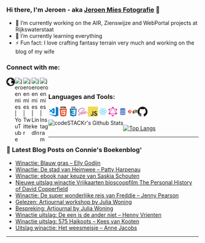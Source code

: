 ### Hi there, I'm Jeroen - aka [Jeroen Mies Fotografie][website] 👋

- 🔭 I’m currently working on the AIR, Zienswijze and WebPortal projects at Rijkswaterstaat
- 🌱 I’m currently learning everything
- ⚡ Fun fact: I love crafting fantasy terrain very much and working on the blog of my wife

### Connect with me:

[<img align="left" alt="jeroenmies" width="22px" src="https://raw.githubusercontent.com/iconic/open-iconic/master/svg/globe.svg" />][website]
[<img align="left" alt="jeroenmies | YouTube" width="22px" src="https://cdn.jsdelivr.net/npm/simple-icons@v3/icons/youtube.svg" />][youtube]
[<img align="left" alt="jeroenmies | Twitter" width="22px" src="https://cdn.jsdelivr.net/npm/simple-icons@v3/icons/twitter.svg" />][twitter]
[<img align="left" alt="jeroenmies | LinkedIn" width="22px" src="https://cdn.jsdelivr.net/npm/simple-icons@v3/icons/linkedin.svg" />][linkedin]
[<img align="left" alt="jeroenmies | Instagram" width="22px" src="https://cdn.jsdelivr.net/npm/simple-icons@v3/icons/instagram.svg" />][instagram]

<br />

### Languages and Tools:

[<img align="left" alt="Visual Studio Code" width="26px" src="https://raw.githubusercontent.com/github/explore/80688e429a7d4ef2fca1e82350fe8e3517d3494d/topics/visual-studio-code/visual-studio-code.png" />][webdevplaylist]
[<img align="left" alt="HTML5" width="26px" src="https://raw.githubusercontent.com/github/explore/80688e429a7d4ef2fca1e82350fe8e3517d3494d/topics/html/html.png" />][webdevplaylist]
[<img align="left" alt="CSS3" width="26px" src="https://raw.githubusercontent.com/github/explore/80688e429a7d4ef2fca1e82350fe8e3517d3494d/topics/css/css.png" />][cssplaylist]
[<img align="left" alt="Sass" width="26px" src="https://raw.githubusercontent.com/github/explore/80688e429a7d4ef2fca1e82350fe8e3517d3494d/topics/sass/sass.png" />][cssplaylist]
[<img align="left" alt="JavaScript" width="26px" src="https://raw.githubusercontent.com/github/explore/80688e429a7d4ef2fca1e82350fe8e3517d3494d/topics/javascript/javascript.png" />][jsplaylist]
[<img align="left" alt="React" width="26px" src="https://raw.githubusercontent.com/github/explore/80688e429a7d4ef2fca1e82350fe8e3517d3494d/topics/react/react.png" />][reactplaylist]
[<img align="left" alt="GraphQL" width="26px" src="https://raw.githubusercontent.com/github/explore/80688e429a7d4ef2fca1e82350fe8e3517d3494d/topics/graphql/graphql.png" />][webdevplaylist]
[<img align="left" alt="SQL" width="26px" src="https://raw.githubusercontent.com/github/explore/80688e429a7d4ef2fca1e82350fe8e3517d3494d/topics/sql/sql.png" />][webdevplaylist]
[<img align="left" alt="Git" width="26px" src="https://raw.githubusercontent.com/github/explore/80688e429a7d4ef2fca1e82350fe8e3517d3494d/topics/git/git.png" />][webdevplaylist]
[<img align="left" alt="GitHub" width="26px" src="https://raw.githubusercontent.com/github/explore/78df643247d429f6cc873026c0622819ad797942/topics/github/github.png" />][webdevplaylist]

<br />
<br />

<img align="left" alt="codeSTACKr's Github Stats" src="https://github-readme-stats.vercel.app/api?username=jeroenmies&show_icons=true&hide_border=true&count_private=true&theme=tokyonight" />

[![Top Langs](https://github-readme-stats.vercel.app/api/top-langs/?username=jeroenmies)](https://github.com/jeroenmies/github-readme-stats)

---

### 📕 Latest Blog Posts on Connie's Boekenblog'
<!-- BLOG-POST-LIST:START -->
- [Winactie: Blauw gras – Elly Godijn](https://conniesboekenblog.nl/2020/09/25/winactie-blauw-gras-elly-godijn/?utm_source=rss&utm_medium=rss&utm_campaign=winactie-blauw-gras-elly-godijn)
- [Winactie: De stad van Heimwee – Patty Harpenau](https://conniesboekenblog.nl/2020/09/24/winactie-de-stad-van-heimwee-patty-harpenau/?utm_source=rss&utm_medium=rss&utm_campaign=winactie-de-stad-van-heimwee-patty-harpenau)
- [Winactie: ebook naar keuze van Saskia Schouten](https://conniesboekenblog.nl/2020/09/23/winactie-ebook-naar-keuze-van-wilma-hollander-2/?utm_source=rss&utm_medium=rss&utm_campaign=winactie-ebook-naar-keuze-van-wilma-hollander-2)
- [Nieuwe uitslag winactie Vrijkaarten bioscoopfilm The Personal History of David Copperfield](https://conniesboekenblog.nl/2020/09/22/uitslag-winactie-vrijkaarten-bioscoopfilm-the-personal-history-of-david-copperfield/?utm_source=rss&utm_medium=rss&utm_campaign=uitslag-winactie-vrijkaarten-bioscoopfilm-the-personal-history-of-david-copperfield)
- [Winactie: De super wonderlijke reis van Freddie – Jenny Pearson](https://conniesboekenblog.nl/2020/09/21/winactie-de-super-wonderlijke-reis-van-freddie-jenny-pearson/?utm_source=rss&utm_medium=rss&utm_campaign=winactie-de-super-wonderlijke-reis-van-freddie-jenny-pearson)
- [Gelezen: Artjournal workshop by Julia Woning](https://conniesboekenblog.nl/2020/09/20/gelezen-artjournal-workshop-by-julia-woning/?utm_source=rss&utm_medium=rss&utm_campaign=gelezen-artjournal-workshop-by-julia-woning)
- [Bespreking: Artjournal by Julia Woning](https://conniesboekenblog.nl/2020/09/20/bespreking-artjournal-by-julia-woning/?utm_source=rss&utm_medium=rss&utm_campaign=bespreking-artjournal-by-julia-woning)
- [Winactie uitslag: De een is de ander niet – Henny Vrienten](https://conniesboekenblog.nl/2020/09/19/winactie-uitslag-de-een-is-de-ander-niet-henny-vrienten/?utm_source=rss&utm_medium=rss&utm_campaign=winactie-uitslag-de-een-is-de-ander-niet-henny-vrienten)
- [Winactie uitslag: 575 Haikoots – Kees van Kooten](https://conniesboekenblog.nl/2020/09/19/winactie-uitslag-575-haikoots-kees-van-kooten/?utm_source=rss&utm_medium=rss&utm_campaign=winactie-uitslag-575-haikoots-kees-van-kooten)
- [Uitslag winactie: Het weesmeisje – Anne Jacobs](https://conniesboekenblog.nl/2020/09/19/uitslag-winactie-het-weesmeisje-anne-jacobs/?utm_source=rss&utm_medium=rss&utm_campaign=uitslag-winactie-het-weesmeisje-anne-jacobs)
<!-- BLOG-POST-LIST:END -->

---

[website]: https://jeroenmiesfotografie.nl
[twitter]: https://twitter.com/jeroenmies
[youtube]: https://www.youtube.com/channel/UCdM6wXDAk3Y8_ycxkSfAD7Q
[instagram]: https://www.instagram.com/jeroenmies/
[linkedin]: https://www.linkedin.com/in/jeroenmies/
[webdevplaylist]: https://www.youtube.com/playlist?list=PLlhZGGVFsRrTQQnp_2UwWSoAigm-9_SqR
[jsplaylist]: https://www.youtube.com/playlist?list=PLC5BA7CB1270B2073
[cssplaylist]: https://www.youtube.com/playlist?list=PLlhZGGVFsRrSeV5xra6z-nU60cqompunz
[reactplaylist]: https://www.youtube.com/playlist?list=PLC5BA7CB1270B2073
